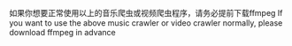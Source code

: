 如果你想要正常使用以上的音乐爬虫或视频爬虫程序，请务必提前下载ffmpeg
If you want to use the above music crawler or video crawler normally, please download ffmpeg in advance
